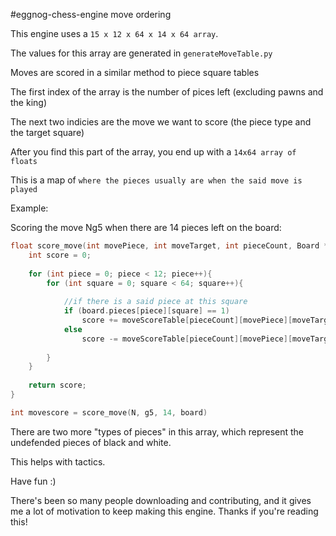 #eggnog-chess-engine move ordering

This engine uses a `15 x 12 x 64 x 14 x 64 array`.

The values for this array are generated in `generateMoveTable.py`

Moves are scored in a similar method to piece square tables

The first index of the array is the number of pices left (excluding pawns and the king)

The next two indicies are the move we want to score (the piece type and the target square)

After you find this part of the array, you end up with a `14x64 array of floats`

This is a map of `where the pieces usually are when the said move is played`

Example:

Scoring the move Ng5 when there are 14 pieces left on the board:

```C
float score_move(int movePiece, int moveTarget, int pieceCount, Board *board){
    int score = 0;
    
    for (int piece = 0; piece < 12; piece++){
        for (int square = 0; square < 64; square++){
            
            //if there is a said piece at this square
            if (board.pieces[piece][square] == 1)
                score += moveScoreTable[pieceCount][movePiece][moveTarget][piece][target]
            else
                score -= moveScoreTable[pieceCount][movePiece][moveTarget][piece][target]
            
        }
    }
    
    return score;
}

int movescore = score_move(N, g5, 14, board)
```

There are two more "types of pieces" in this array, which represent the undefended pieces of black and white.

This helps with tactics.

Have fun :)

There's been so many people downloading and contributing, and it gives me a lot of motivation to keep making this engine. Thanks if you're reading this!